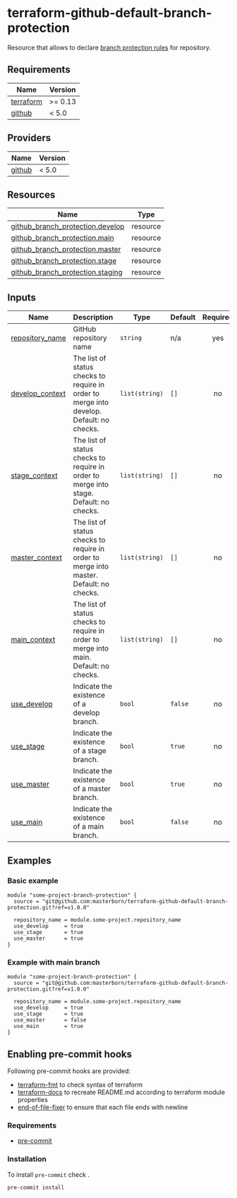 # terraform-github-default-branch-protection

Resource that allows to declare [branch protection rules](https://docs.github.com/en/repositories/configuring-branches-and-merges-in-your-repository/defining-the-mergeability-of-pull-requests/managing-a-branch-protection-rule) for repository.

<!-- START_OF_AUTO_GENERATED_SECTION -->
## Requirements

| Name | Version |
|------|---------|
| <a name="requirement_terraform"></a> [terraform](#requirement\_terraform) | >= 0.13 |
| <a name="requirement_github"></a> [github](#requirement\_github) | < 5.0 |

## Providers

| Name | Version |
|------|---------|
| <a name="provider_github"></a> [github](#provider\_github) | < 5.0 |
## Resources

| Name | Type |
|------|------|
| [github_branch_protection.develop](https://registry.terraform.io/providers/github/latest/docs/resources/branch_protection) | resource |
| [github_branch_protection.main](https://registry.terraform.io/providers/github/latest/docs/resources/branch_protection) | resource |
| [github_branch_protection.master](https://registry.terraform.io/providers/github/latest/docs/resources/branch_protection) | resource |
| [github_branch_protection.stage](https://registry.terraform.io/providers/github/latest/docs/resources/branch_protection) | resource |
| [github_branch_protection.staging](https://registry.terraform.io/providers/github/latest/docs/resources/branch_protection) | resource |
## Inputs

| Name | Description | Type | Default | Required |
|------|-------------|------|---------|:--------:|
| <a name="input_repository_name"></a> [repository\_name](#input\_repository\_name) | GitHub repository name | `string` | n/a | yes |
| <a name="input_develop_context"></a> [develop\_context](#input\_develop\_context) | The list of status checks to require in order to merge into develop. Default: no checks. | `list(string)` | `[]` | no |
| <a name="input_stage_context"></a> [stage\_context](#input\_stage\_context) | The list of status checks to require in order to merge into stage. Default: no checks. | `list(string)` | `[]` | no |
| <a name="input_master_context"></a> [master\_context](#input\_master\_context) | The list of status checks to require in order to merge into master. Default: no checks. | `list(string)` | `[]` | no |
| <a name="input_main_context"></a> [main\_context](#input\_main\_context) | The list of status checks to require in order to merge into main. Default: no checks. | `list(string)` | `[]` | no |
| <a name="input_use_develop"></a> [use\_develop](#input\_use\_develop) | Indicate the existence of a develop branch. | `bool` | `false` | no |
| <a name="input_use_stage"></a> [use\_stage](#input\_use\_stage) | Indicate the existence of a stage branch. | `bool` | `true` | no |
| <a name="input_use_master"></a> [use\_master](#input\_use\_master) | Indicate the existence of a master branch. | `bool` | `true` | no |
| <a name="input_use_main"></a> [use\_main](#input\_use\_main) | Indicate the existence of a main branch. | `bool` | `false` | no |


## Examples

### Basic example
```hcl
module "some-project-branch-protection" {
  source = "git@github.com:masterborn/terraform-github-default-branch-protection.git?ref=v1.0.0"

  repository_name = module.some-project.repository_name
  use_develop     = true
  use_stage       = true
  use_master      = true
}
```

### Example with main branch
```hcl
module "some-project-branch-protection" {
  source = "git@github.com:masterborn/terraform-github-default-branch-protection.git?ref=v1.0.0"

  repository_name = module.some-project.repository_name
  use_develop     = true
  use_stage       = true
  use_master      = false
  use_main        = true
}
```
<!-- END_OF_AUTO_GENERATED_SECTION -->

## Enabling pre-commit hooks

Following pre-commit hooks are provided:

- [terraform-fmt](https://github.com/antonbabenko/pre-commit-terraform#terraform_fmt) to check syntax of terraform
- [terraform-docs](https://github.com/terraform-docs/terraform-docs) to recreate README.md according to terraform module properties
- [end-of-file-fixer](https://github.com/pre-commit/pre-commit-hooks#end-of-file-fixer) to ensure that each file ends with newline

### Requirements

- [pre-commit](https://pre-commit.com/#installation)

### Installation
To install `pre-commit` check .

```bash
pre-commit install
```

